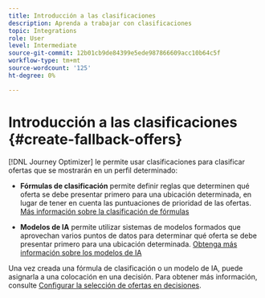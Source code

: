 ```yaml
---
title: Introducción a las clasificaciones
description: Aprenda a trabajar con clasificaciones
topic: Integrations
role: User
level: Intermediate
source-git-commit: 12b01cb9de84399e5ede987866609acc10b64c5f
workflow-type: tm+mt
source-wordcount: '125'
ht-degree: 0%

---
```


# Introducción a las clasificaciones {#create-fallback-offers}

[!DNL Journey Optimizer] le permite usar clasificaciones para clasificar ofertas que se mostrarán en un perfil determinado:

* **Fórmulas de clasificación** permite definir reglas que determinen qué oferta se debe presentar primero para una ubicación determinada, en lugar de tener en cuenta las puntuaciones de prioridad de las ofertas. [Más información sobre la clasificación de fórmulas](create-ranking-formulas.md)

* **Modelos de IA** permite utilizar sistemas de modelos formados que aprovechan varios puntos de datos para determinar qué oferta se debe presentar primero para una ubicación determinada. [Obtenga más información sobre los modelos de IA](ai-models.md)

Una vez creada una fórmula de clasificación o un modelo de IA, puede asignarla a una colocación en una decisión. Para obtener más información, consulte [Configurar la selección de ofertas en decisiones](../offer-activities/configure-offer-selection.md).
